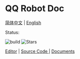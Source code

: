 # QQ Robot Doc
[简体中文](README.md) | [English](README-EN.md)

Status:

![build](https://img.shields.io/github/actions/workflow/status/QGAB-Team/qq-bot-doc/blank.yml) ![Stars](https://img.shields.io/github/stars/QGAB-Team/qq-bot-doc?style=social)

[Editor](docs) | [Source Code ](https://github.com/QGAB-Team/qq-group-admin-bot) | [Documents](https://qgab.haoming9245.top)
